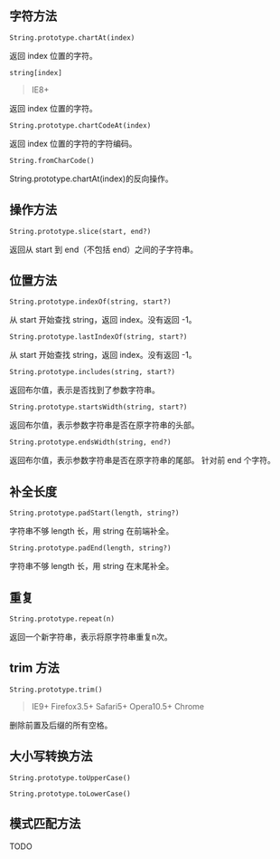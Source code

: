 ## 字符方法

`String.prototype.chartAt(index)`

返回 index 位置的字符。

`string[index]`

> IE8+

返回 index 位置的字符。

`String.prototype.chartCodeAt(index)`

返回 index 位置的字符的字符编码。

`String.fromCharCode()`

String.prototype.chartAt(index)的反向操作。

## 操作方法

`String.prototype.slice(start, end?)`

返回从 start 到 end（不包括 end）之间的子字符串。

## 位置方法

`String.prototype.indexOf(string, start?)`

从 start 开始查找 string，返回 index。没有返回 -1。

`String.prototype.lastIndexOf(string, start?)`

从 start 开始查找 string，返回 index。没有返回 -1。

`String.prototype.includes(string, start?)`

返回布尔值，表示是否找到了参数字符串。

`String.prototype.startsWidth(string, start?)`

返回布尔值，表示参数字符串是否在原字符串的头部。

`String.prototype.endsWidth(string, end?)`

返回布尔值，表示参数字符串是否在原字符串的尾部。
针对前 end 个字符。

## 补全长度

`String.prototype.padStart(length, string?)`

字符串不够 length 长，用 string 在前端补全。

`String.prototype.padEnd(length, string?)`

字符串不够 length 长，用 string 在末尾补全。

## 重复

`String.prototype.repeat(n)`

返回一个新字符串，表示将原字符串重复n次。

## trim 方法

`String.prototype.trim()`

> IE9+ Firefox3.5+ Safari5+ Opera10.5+ Chrome

删除前置及后缀的所有空格。

## 大小写转换方法

`String.prototype.toUpperCase()`

`String.prototype.toLowerCase()`

## 模式匹配方法

TODO